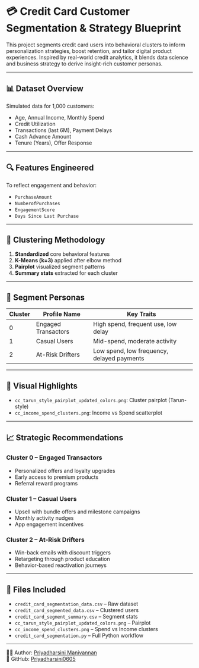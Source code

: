 
# 💳 Credit Card Customer Segmentation & Strategy Blueprint

This project segments credit card users into behavioral clusters to inform personalization strategies, boost retention, and tailor digital product experiences. Inspired by real-world credit analytics, it blends data science and business strategy to derive insight-rich customer personas.

---

## 📊 Dataset Overview
Simulated data for 1,000 customers:
- Age, Annual Income, Monthly Spend
- Credit Utilization
- Transactions (last 6M), Payment Delays
- Cash Advance Amount
- Tenure (Years), Offer Response

---

## 🔍 Features Engineered
To reflect engagement and behavior:
- `PurchaseAmount`
- `NumberofPurchases`
- `EngagementScore`
- `Days Since Last Purchase`

---

## 🧪 Clustering Methodology
1. **Standardized** core behavioral features
2. **K-Means (k=3)** applied after elbow method
3. **Pairplot** visualized segment patterns
4. **Summary stats** extracted for each cluster

---

## 🧠 Segment Personas

| Cluster | Profile Name         | Key Traits |
|---------|----------------------|------------|
| 0       | Engaged Transactors  | High spend, frequent use, low delay |
| 1       | Casual Users         | Mid-spend, moderate activity |
| 2       | At-Risk Drifters     | Low spend, low frequency, delayed payments |

---

## 📸 Visual Highlights
- `cc_tarun_style_pairplot_updated_colors.png`: Cluster pairplot (Tarun-style)
- `cc_income_spend_clusters.png`: Income vs Spend scatterplot

---

## 📈 Strategic Recommendations

### Cluster 0 – Engaged Transactors
- Personalized offers and loyalty upgrades
- Early access to premium products
- Referral reward programs

### Cluster 1 – Casual Users
- Upsell with bundle offers and milestone campaigns
- Monthly activity nudges
- App engagement incentives

### Cluster 2 – At-Risk Drifters
- Win-back emails with discount triggers
- Retargeting through product education
- Behavior-based reactivation journeys

---

## 📁 Files Included
- `credit_card_segmentation_data.csv` – Raw dataset
- `credit_card_segmented_data.csv` – Clustered users
- `credit_card_segment_summary.csv` – Segment stats
- `cc_tarun_style_pairplot_updated_colors.png` – Pairplot
- `cc_income_spend_clusters.png` – Spend vs Income clusters
- `credit_card_segmentation.py` – Full Python workflow

---

👩‍💻 Author: [Priyadharsini Manivannan](https://www.linkedin.com/in/priyadharsini-manivannan)  
🔗 GitHub: [Priyadharsini0605](https://github.com/Priyadharsini0605)
